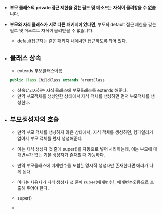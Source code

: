 * **부모 클래스의 private 접근 제한을 갖는 필드 및 메소드**는 **자식이 물려받을 수 없습**니다.
* **부모와 자식 클래스가 서로 다른 패키지에 있다면**, 부모의 default 접근 제한을 갖는 필드 및 메소드도 자식이 물려받을 수 없습니다.
	* default접근자는 같은 패키지 내에서만 접근하도록 되어 있다.


* ## 클래스 상속
	* extends 부모클래스이름
	 ```java
	 public Class ChildClass extends ParentClass 
	```
	* 상속받고자하는 자식 클래스에 부모클래스를 extends 해준다.
	* 만약 부모객체를 생성안한 상태에서 자식 객체를 생성하면 먼저 부모객체를 생성한다.
* ## 부모생성자의 호출
	* 만약 부모 객체를 생성하지 않은 상태에서, 자식 객체를 생성하면, 컴파일러가 알아서 부모 객체를 먼저 생성해준다.
	* 이는 자식 생성자 첫 줄에 super()를 자동으로 넣어 처리하는데, 이는 부모에 매개변수가 없는 기본 생성자가 존재할 때 가능하다.
	* 만약 부모클래스에 매개변수를 포함한 명시적 생성자만 존재한다면 에러가 나게 된다
	* 이때는 사용자가 자식 생성자 첫 줄에 super(매개변수1, 매개변수2)등으로 호출해 주어야 한다.

	* super()
	* 